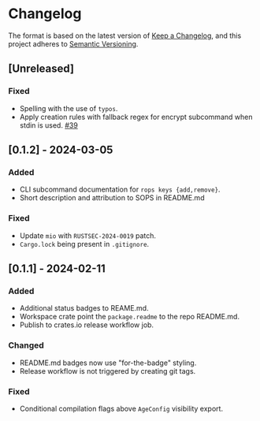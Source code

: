 #  Changelog

The format is based on the latest version of [Keep a Changelog](https://keepachangelog.com/en),
and this project adheres to [Semantic Versioning](https://semver.org/spec/v2.0.0.html).

## [Unreleased]

### Fixed

- Spelling with the use of `typos`.
- Apply creation rules with fallback regex for encrypt subcommand when stdin is used. [#39](https://github.com/gibbz00/rops/pull/39)

## [0.1.2] - 2024-03-05

### Added

- CLI subcommand documentation for `rops keys {add,remove}`.
- Short description and attribution to SOPS in README.md

### Fixed

- Update `mio` with `RUSTSEC-2024-0019` patch.
- `Cargo.lock` being present in `.gitignore`.

## [0.1.1] - 2024-02-11

### Added

- Additional status badges to REAME.md.
- Workspace crate point the `package.readme` to the repo README.md.
- Publish to crates.io release workflow job.

### Changed

- README.md badges now use "for-the-badge" styling.
- Release workflow is not triggered by creating git tags.

### Fixed

- Conditional compilation flags above `AgeConfig` visibility export.
